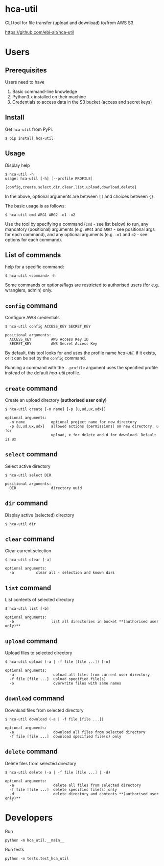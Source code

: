 # hca-util

CLI tool for file transfer (upload and download) to/from AWS S3.

https://github.com/ebi-ait/hca-util

# Users

## Prerequisites
Users need to have
1. Basic command-line knowledge
2. Python3.x installed on their machine
3. Credentials to access data in the S3 bucket (access and secret keys)

## Install
Get `hca-util` from PyPi.

```shell script
$ pip install hca-util
```
                           
## Usage

Display help

```shell script
$ hca-util -h
usage: hca-util [-h] [--profile PROFILE]
                   {config,create,select,dir,clear,list,upload,download,delete}
```

In the above, optional arguments are between `[]` and choices between `{}`.

The basic usage is as follows:

```shell script
$ hca-util cmd ARG1 ARG2 -o1 -o2
```

Use the tool by specifying a command (`cmd` - see list below) to run, any mandatory (positional) arguments (e.g. `ARG1` and `ARG2` - see positional args for each command), and any optional arguments (e.g. `-o1` and `o2` - see options for each command).

## List of commands

help for a specific command:

```shell script
$ hca-util <command> -h
```

Some commands or options/flags are restricted to authorised users (for e.g. wranglers, admin) only.

## `config` command

Configure AWS credentials

```shell script
$ hca-util config ACCESS_KEY SECRET_KEY

positional arguments:
  ACCESS_KEY         AWS Access Key ID
  SECRET_KEY         AWS Secret Access Key
```

By default, this tool looks for and uses the profile name _hca-util_, if it exists, or it can be set by the `config` command.

Running a command with the `--profile` argument uses the specified profile instead of the default _hca-util_ profile.

## `create` command

Create an upload directory **(authorised user only)**

```shell script
$ hca-util create [-n name] [-p {u,ud,ux,udx}]

optional arguments:
  -n name            optional project name for new directory
  -p {u,ud,ux,udx}   allowed actions (permissions) on new directory. u for
                     upload, x for delete and d for download. Default is ux
```

## `select` command

Select active directory

```shell script
$ hca-util select DIR

positional arguments:
  DIR                directory uuid
```

## `dir` command

Display active (selected) directory

```shell script
$ hca-util dir
```

## `clear` command

Clear current selection

```shell script
$ hca-util clear [-a]

optional arguments:
  -a          clear all - selection and known dirs
```

## `list` command

List contents of selected directory

```shell script
$ hca-util list [-b]

optional arguments:
  -b                 list all directories in bucket **(authorised user only)**
```

## `upload` command

Upload files to selected directory

```shell script
$ hca-util upload (-a | -f file [file ...]) [-o]

optional arguments:
  -a                  upload all files from current user directory
  -f file [file ...]  upload specified file(s)
  -o                  overwrite files with same names
```

## `download` command

Download files from selected directory

```shell script
$ hca-util download (-a | -f file [file ...])

optional arguments:
  -a                  download all files from selected directory
  -f file [file ...]  download specified file(s) only
```

## `delete` command

Delete files from selected directory

```shell script
$ hca-util delete (-a | -f file [file ...] | -d)

optional arguments:
  -a                  delete all files from selected directory
  -f file [file ...]  delete specified file(s) only
  -d                  delete directory and contents **(authorised user only)**
```

# Developers

Run 

```shell script
python -m hca_util.__main__
```

Run tests

```shell script
python -m tests.test_hca_util
```
